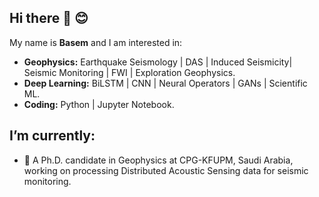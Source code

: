## Hi there 👋 😊
My name is **Basem** and I am interested in:
- **Geophysics:** Earthquake Seismology | DAS | Induced Seismicity| Seismic Monitoring | FWI | Exploration Geophysics.
- **Deep Learning:** BiLSTM | CNN | Neural Operators | GANs | Scientific ML.
- **Coding:** Python | Jupyter Notebook.

## I’m currently:
- 🔭  A Ph.D. candidate in Geophysics at CPG-KFUPM, Saudi Arabia, working on processing Distributed Acoustic Sensing data for seismic monitoring.
<!--
**bqadas/bqadas** is a ✨ _special_ ✨ repository because its `README.md` (this file) appears on your GitHub profile.

Here are some ideas to get you started:

- 🔭 I’m currently working on ...
- 🌱 I’m currently learning ...
- 👯 I’m looking to collaborate on ...
- 🤔 I’m looking for help with ...
- 💬 Ask me about ...
- 📫 How to reach me: ...
- 😄 Pronouns: ...
- ⚡ Fun fact: ...
-->

